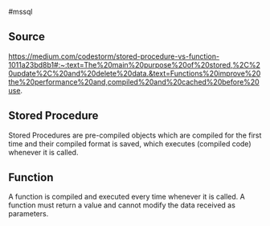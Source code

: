 #mssql 

## Source
https://medium.com/codestorm/stored-procedure-vs-function-1011a23bd8b1#:~:text=The%20main%20purpose%20of%20stored,%2C%20update%2C%20and%20delete%20data.&text=Functions%20improve%20the%20performance%20and,compiled%20and%20cached%20before%20use.

## Stored Procedure
Stored Procedures are pre-compiled objects which are compiled for the first time and their compiled format is saved, which executes (compiled code) whenever it is called.

## Function
A function is compiled and executed every time whenever it is called. A function must return a value and cannot modify the data received as parameters.

